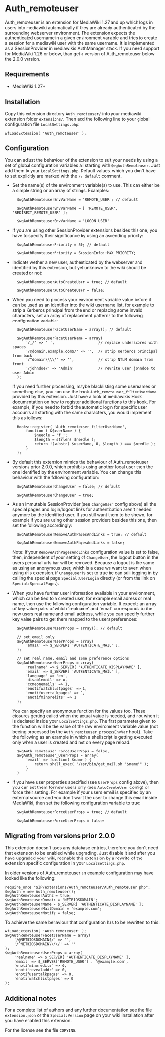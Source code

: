 Auth_remoteuser
===============

Auth_remoteuser is an extension for MediaWiki 1.27 and up which logs in users
into mediawiki automatically if they are already authenticated by the
surrounding webserver environment. The extension expects the authenticated
username in a given environment variable and tries to create a session for
a mediawiki user with the same username. It is implemented as a
SessionProvider in mediawikis AuthManager stack. If you need support for
MediaWiki 1.26 or below, than get a version of Auth_remoteuser below the
2.0.0 version.


Requirements
------------

* MediaWiki 1.27+


Installation
------------

Copy this extension directory `Auth_remoteuser/` into your mediawiki extension
folder `extensions/`. Then add the following line to your global configuration
file `LocalSettings.php`:

    wfLoadExtension( 'Auth_remoteuser' );


Configuration
-------------

You can adjust the behaviour of the extension to suit your needs by using a
set of global configuration variables all starting with `$wgAuthRemoteuser`.
Just add them to your `LocalSettings.php`. Default values, which you don't
have to set explicitly are marked with the `// default` comment.

* Set the name(s) of the environment variable(s) to use. This can either be
  a simple string or an array of strings. Examples:

        $wgAuthRemoteuserEnvVarName = 'REMOTE_USER'; // default

        $wgAuthRemoteuserEnvVarName = [ 'REMOTE_USER', 'REDIRECT_REMOTE_USER' ];

        $wgAuthRemoteuserEnvVarName = 'LOGON_USER';

* If you are using other SessionProvider extensions besides this one, you
  have to specify their significance by using an ascending priority:

        $wgAuthRemoteuserPriority = 50; // default

        $wgAuthRemoteuserPriority = SessionInfo::MAX_PRIORITY;

* Indicate wether a new user, authenticated by the webserver and identified
  by this extension, but yet unknown to the wiki should be created or not:

        $wgAuthRemoteuserAutoCreateUser = true; // default

        $wgAuthRemoteuserAutoCreateUser = false;

* When you need to process your environment variable value before it can be
  used as an identifier into the wiki username list, for example to strip
  a Kerberos principal from the end or replacing some invalid characters, set
  an array of replacement patterns to the following configuration variable:

        $wgAuthRemoteuserFacetUserName = array(); // default

        $wgAuthRemoteuserFacetUserName = array(
            '/_/' => ' ',                    // replace underscores with spaces
            '/@domain.example.com$/' => '',  // strip Kerberos principal from back
            '/^domain\\\\/' => '',           // strip NTLM domain from front
            '/johndoe/' => 'Admin'           // rewrite user johndoe to user Admin
        );

  If you need further processing, maybe blacklisting some usernames or
  something else, you can use the hook `Auth_remoteuser_filterUserName`
  provided by this extension. Just have a look at mediawikis Hook
  documentation on how to register additional functions to this hook.
  For example, if you need to forbid the automatic login for specific user
  accounts all starting with the same characters, you would implement this
  as follows:

        Hooks::register( 'Auth_remoteuser_filterUserName',
            function ( &$userName ) {
                $needle = 'f_';
                $length = strlen( $needle );
                return !(substr( $userName, 0, $length ) === $needle );
            }
        );

* By default this extension mimics the behaviour of Auth_remoteuser
  versions prior 2.0.0, which prohibits using another local user then the
  one identified by the environment variable. You can change this behaviour
  with the following configuration:

        $wgAuthRemoteuserChangeUser = false; // default

        $wgAuthRemoteuserChangeUser = true;

* As an immutable SessionProvider (see `ChangeUser` config above) all the
  special pages and login/logout links for authentication aren't needed
  anymore by the identified user. If you still want them to be shown, for
  example if you are using other session providers besides this one, then
  set the following accordingly:

        $wgAuthRemoteuserRemoveAuthPagesAndLinks = true; // default

        $wgAuthRemoteuserRemoveAuthPagesAndLinks = false;

  Note: If your `RemoveAuthPagesAndLinks` configuration value is set to
  false, then, independent of your setting of `ChangeUser`, the logout
  button in the users personal urls bar will be removed. Because a logout
  is the same as using an anonymous user, which is a case we want to avert
  when using this extension. If `ChangeUser` is set to true he can still
  logging in by calling the special page `Special:UserLogin` directly (or
  from the link on `Special:SpecialPages`).

* When you have further user information available in your environment, which
  can be tied to a created user, for example email adress or real name, then
  use the following configuration variable. It expects an array of key value
  pairs of which 'realname' and 'email' corresponds to the new users real name
  and email address, while you can specify further key value pairs to get them
  mapped to the users preferences:

        $wgAuthRemoteuserUserProps = array(); // default

        // set email only
        $wgAuthRemoteuserUserProps = array(
            'email' => $_SERVER[ 'AUTHENTICATE_MAIL' ],
        );

        // set real name, email and some preference options
        $wgAuthRemoteuserUserProps = array(
            'realname' => $_SERVER[ 'AUTHENTICATE_DISPLAYNAME' ],
            'email' => $_SERVER[ 'AUTHENTICATE_MAIL' ],
            'language' => 'en',
            'disablemail' => 0,
            'ccmeonemails' => 1,
            'enotifwatchlistpages' => 1,
            'enotifusertalkpages' => 1,
            'enotifminoredits' => 1
        );

  You can specify an anonymous function for the values too. These closures
  getting called when the actual value is needed, and not when it is declared
  inside your `LocalSettings.php`. The first parameter given to the function
  will be the value of the raw environment variable value (not beeing processed
  by the `Auth_remoteuser_processEnvVar` hook). Take the following as an example
  in which a shellscript is getting executed only when a user is created and not
  on every page reload:

        $wgAuth_remoteuser_ForceUserProps = false;
        $wgAuth_remoteuser_UserProps = array(
            'email' => function( $name ) {
                return shell_exec( "/usr/bin/get_mail.sh '$name'" );
            }
        )

* If you have user properties specified (see `UserProps` config above), then
  you can set them for new users only (see `AutoCreateUser` config) or force
  their setting. For example if your users email is specified by an external
  source and you don't want the user to change this email inside MediaWiki,
  then set the following configuration variable to true:

        $wgAuthRemoteuserForceUserProps = true; // default

        $wgAuthRemoteuserForceUserProps = false;


Migrating from versions prior 2.0.0
-----------------------------------

This extension doesn't uses any database entries, therefore you don't need
that extension to be enabled while upgrading. Just disable it and after
you have upgraded your wiki, reenable this extension by a rewrite of the
extension specific configuration in your `LocalSettings.php`.

In older versions of Auth_remoteuser an example configuration may have
looked like the following:

    require_once "$IP/extensions/Auth_remoteuser/Auth_remoteuser.php";
    $wgAuth = new Auth_remoteuser();
    $wgAuthRemoteuserAuthz = true;
    $wgAuthRemoteuserDomain = 'NETBIOSDOMAIN';
    $wgAuthRemoteuserName = $_SERVER[ 'AUTHENTICATE_DISPLAYNAME' ];
    $wgAuthRemoteuserMailDomain = 'example.com';
    $wgAuthRemoteuserNotify = false;

To achieve the same behaviour that configuration has to be rewritten to
this:

    wfLoadExtension( 'Auth_remoteuser' );
    $wgAuthRemoteuserFacetUserName = array(
        '/@NETBIOSDOMAIN$/' => '',
        '/^NETBIOSDOMAIN\\\\/' => ''
    );
    $wgAuthRemoteuserUserProps = array(
        'realname' => $_SERVER[ 'AUTHENTICATE_DISPLAYNAME' ],
        'email' => $_SERVER['REMOTE_USER'] . '@example.com',
        'enotifminoredits' => 0,
        'enotifrevealaddr' => 0,
        'enotifusertalkpages' => 0,
        'enotifwatchlistpages' => 0
    );


Additional notes
----------------

For a complete list of authors and any further documentation see the file
`extension.json` or the `Special:Version` page on your wiki installation
after you have enabled this extension.

For the license see the file `COPYING`.
